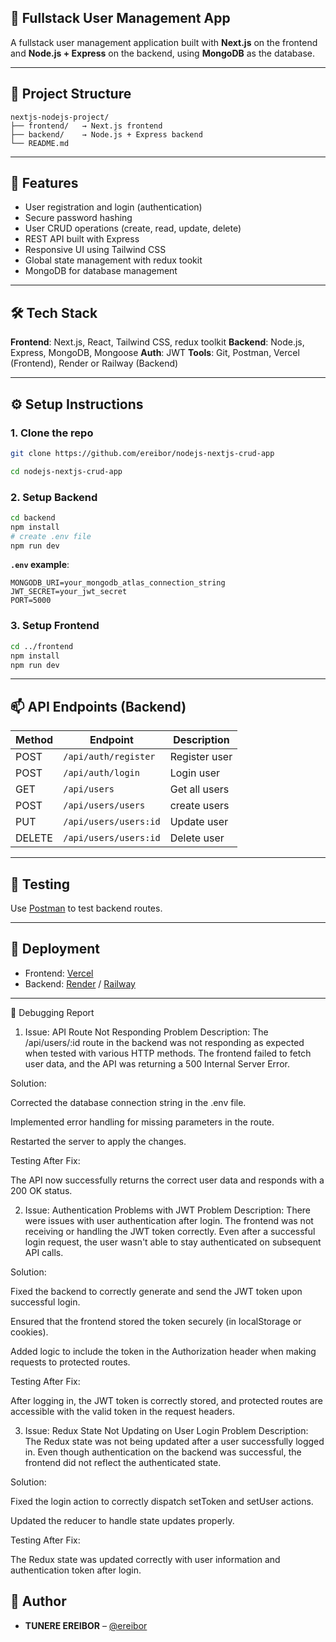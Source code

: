 ## 📘 Fullstack User Management App

A fullstack user management application built with **Next.js** on the frontend and **Node.js + Express** on the backend, using **MongoDB** as the database.

---

## 📁 Project Structure

```
nextjs-nodejs-project/
├── frontend/   → Next.js frontend
├── backend/    → Node.js + Express backend
└── README.md
```

---

## 🚀 Features

* User registration and login (authentication)
* Secure password hashing
* User CRUD operations (create, read, update, delete)
* REST API built with Express
* Responsive UI using Tailwind CSS
* Global state management with redux tookit
* MongoDB for database management

---

## 🛠️ Tech Stack

**Frontend**: Next.js, React, Tailwind CSS, redux toolkit
**Backend**: Node.js, Express, MongoDB, Mongoose
**Auth**: JWT
**Tools**: Git, Postman, Vercel (Frontend), Render or Railway (Backend)

---

## ⚙️ Setup Instructions

### 1. Clone the repo

```bash
git clone https://github.com/ereibor/nodejs-nextjs-crud-app

cd nodejs-nextjs-crud-app

```

### 2. Setup Backend

```bash
cd backend
npm install
# create .env file
npm run dev
```

**`.env` example**:

```
MONGODB_URI=your_mongodb_atlas_connection_string
JWT_SECRET=your_jwt_secret
PORT=5000
```

### 3. Setup Frontend

```bash
cd ../frontend
npm install
npm run dev
```

---

## 📫 API Endpoints (Backend)

| Method | Endpoint             | Description   |
| ------ | -------------------- | ------------- |
| POST   | `/api/auth/register` | Register user |
| POST   | `/api/auth/login`    | Login user    |
| GET    | `/api/users`         | Get all users |
| POST   | `/api/users/users`   | create users  |
| PUT    | `/api/users/users:id`| Update user   |
| DELETE | `/api/users/users:id`| Delete user   |

---

## 🧪 Testing

Use [Postman](https://www.postman.com/) to test backend routes.

---

## 🔗 Deployment

* Frontend: [Vercel](https://vercel.com/)
* Backend: [Render](https://render.com/) / [Railway](https://railway.app/)

---

🧩 Debugging Report

1. Issue: API Route Not Responding
Problem Description:
The /api/users/:id route in the backend was not responding as expected when tested with various HTTP methods. The frontend failed to fetch user data, and the API was returning a 500 Internal Server Error.

Solution:

Corrected the database connection string in the .env file.

Implemented error handling for missing parameters in the route.

Restarted the server to apply the changes.

Testing After Fix:

The API now successfully returns the correct user data and responds with a 200 OK status.


2. Issue: Authentication Problems with JWT
Problem Description:
There were issues with user authentication after login. The frontend was not receiving or handling the JWT token correctly. Even after a successful login request, the user wasn't able to stay authenticated on subsequent API calls.

Solution:

Fixed the backend to correctly generate and send the JWT token upon successful login.

Ensured that the frontend stored the token securely (in localStorage or cookies).

Added logic to include the token in the Authorization header when making requests to protected routes.

Testing After Fix:

After logging in, the JWT token is correctly stored, and protected routes are accessible with the valid token in the request headers.


3. Issue: Redux State Not Updating on User Login
Problem Description:
The Redux state was not being updated after a user successfully logged in. Even though authentication on the backend was successful, the frontend did not reflect the authenticated state.

Solution:

Fixed the login action to correctly dispatch setToken and setUser actions.

Updated the reducer to handle state updates properly.

Testing After Fix:

The Redux state was updated correctly with user information and authentication token after login.



## 👤 Author

* **TUNERE EREIBOR** – [@ereibor](https://github.com/ereibor)
